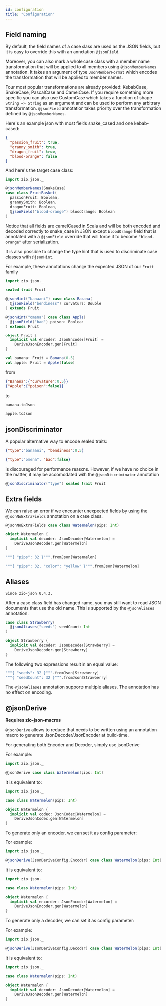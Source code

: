 ```yaml
---
id: configuration
title: "Configuration"
---
```


## Field naming

By default, the field names of a case class are used as the JSON fields, but it is easy to override this with an annotation `@jsonField`.

Moreover, you can also mark a whole case class with a member name transformation that will be applied to all members using `@jsonMemberNames` annotation. It takes an argument of type `JsonMemberFormat` which encodes the transformation that will be applied to member names.

Four most popular transformations are already provided: KebabCase, SnakeCase, PascalCase and CamelCase. If you require something more specific you can also use CustomCase which takes a function of shape `String => String` as an argument and can be used to perform any arbitrary transformation. `@jsonField` annotation takes priority over the transformation defined by `@jsonMemberNames`.

Here's an example json with most fields snake_cased and one kebab-cased:
```json
{
  "passion_fruit": true,
  "granny_smith": true,
  "dragon_fruit": true,
  "blood-orange": false
}
```

And here's the target case class:

```scala mdoc:compile-only
import zio.json._

@jsonMemberNames(SnakeCase)
case class FruitBasket(
  passionFruit: Boolean, 
  grannySmith: Boolean, 
  dragonFruit: Boolean, 
  @jsonField("blood-orange") bloodOrange: Boolean
)
```

Notice that all fields are camelCased in Scala and will be both encoded and decoded correctly to snake_case in JSON except `bloodOrange` field that is annotated with a `@jsonField` override that will force it to become `"blood-orange"` after serialization.

It is also possible to change the type hint that is used to discriminate case classes with `@jsonHint`.

For example, these annotations change the expected JSON of our `Fruit` family

```scala mdoc
import zio.json._

sealed trait Fruit

@jsonHint("banaani") case class Banana(
  @jsonField("bendiness") curvature: Double
) extends Fruit

@jsonHint("omena") case class Apple(
  @jsonField("bad") poison: Boolean
) extends Fruit

object Fruit {
  implicit val encoder: JsonEncoder[Fruit] =
    DeriveJsonEncoder.gen[Fruit]
}

val banana: Fruit = Banana(0.5)
val apple: Fruit = Apple(false)
```

from

```json
{"Banana":{"curvature":0.5}}
{"Apple":{"poison":false}}
```

to

```scala mdoc:to-string
banana.toJson
```

```scala mdoc:to-string
apple.toJson
```

## jsonDiscriminator


A popular alternative way to encode sealed traits:

```json
{"type":"banaani", "bendiness":0.5}

{"type":"omena", "bad":false}
```

is discouraged for performance reasons. However, if we have no choice in the matter, it may be accomodated with the `@jsonDiscriminator` annotation

```scala mdoc:compile-only
@jsonDiscriminator("type") sealed trait Fruit
```

## Extra fields

We can raise an error if we encounter unexpected fields by using the `@jsonNoExtraFields` annotation on a case class.

```scala mdoc
@jsonNoExtraFields case class Watermelon(pips: Int)

object Watermelon {
  implicit val decoder: JsonDecoder[Watermelon] =
    DeriveJsonDecoder.gen[Watermelon]
}
```

```scala mdoc
"""{ "pips": 32 }""".fromJson[Watermelon]
```

```scala mdoc
"""{ "pips": 32, "color": "yellow" }""".fromJson[Watermelon]
```

## Aliases

    Since zio-json 0.4.3.

After a case class field has changed name, you may still want to read JSON documents that use the old name. This is supported by the `@jsonAliases` annotation.

```scala mdoc
case class Strawberry(
  @jsonAliases("seeds") seedCount: Int
)

object Strawberry {
  implicit val decoder: JsonDecoder[Strawberry] =
    DeriveJsonDecoder.gen[Strawberry]
}
```

The following two expressions result in an equal value:
```scala mdoc
"""{ "seeds": 32 }""".fromJson[Strawberry]
"""{ "seedCount": 32 }""".fromJson[Strawberry]
```

The `@jsonAliases` annotation supports multiple aliases. The annotation has no effect on encoding.

## @jsonDerive

**Requires zio-json-macros**

`@jsonDerive` allows to reduce that needs to be written using an annotation macro to generate JsonDecoder/JsonEncoder at build-time.

For generating both Encoder and Decoder, simply use jsonDerive

For example: 

```scala mdoc:compile-only
import zio.json._

@jsonDerive case class Watermelon(pips: Int)
```
It is equivalent to:

```scala mdoc:compile-only
import zio.json._

case class Watermelon(pips: Int)

object Watermelon {
  implicit val codec: JsonCodec[Watermelon] =
    DeriveJsonCodec.gen[Watermelon]
}
```

To generate only an encoder, we can set it as config parameter:

For example:

```scala mdoc:compile-only
import zio.json._

@jsonDerive(JsonDeriveConfig.Encoder) case class Watermelon(pips: Int)
```
It is equivalent to:

```scala mdoc:compile-only
import zio.json._

case class Watermelon(pips: Int)

object Watermelon {
  implicit val encorder: JsonEncoder[Watermelon] =
    DeriveJsonEncoder.gen[Watermelon]
}
```

To generate only a decoder, we can set it as config parameter:

For example:

```scala modc:compile-only
import zio.json._

@jsonDerive(JsonDeriveConfig.Decoder) case class Watermelon(pips: Int)
```
It is equivalent to:

```scala mdoc:compile-only
import zio.json._

case class Watermelon(pips: Int)

object Watermelon {
  implicit val decoder: JsonDecoder[Watermelon] =
    DeriveJsonDecoder.gen[Watermelon]
}
```
